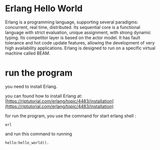 # Erlang Hello World

Erlang is a programming language, supporting several paradigms: concurrent, real time, distributed. Its sequential core is a functional language with strict evaluation, unique assignment, with strong dynamic typing. Its competitor layer is based on the actor model. It has fault tolerance and hot code update features, allowing the development of very high availability applications. Erlang is designed to run on a specific virtual machine called BEAM.

# run the program

you need to install Erlang.

you can found how to install Erlang at: [https://riptutorial.com/erlang/topic/4483/installation](https://riptutorial.com/erlang/topic/4483/installation)

for run the program, you use the command for start erlang shell :

```
erl
```

and run this command to running

```
hello:hello_world().
```